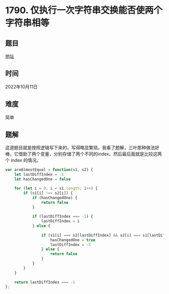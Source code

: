 # 1790. 仅执行一次字符串交换能否使两个字符串相等 

## 题目

[地址](https://leetcode.cn/problems/check-if-one-string-swap-can-make-strings-equal/)

## 时间

2022年10月11日

## 难度

简单

## 题解

这道题目就是按照逻辑写下来的，写得略显繁琐。我看了题解，三叶那种做法好棒，它借助了两个变量，分别存储了两个不同的index。然后最后面就是比较这两个 index 的情况。


```js
var areAlmostEqual = function(s1, s2) {
    let lastDiffIndex = -1
    let hasChangedOne = false

    for (let i = 0; i < s1.length; i++) {
        if (s1[i] !== s2[i]) {
            if (hasChangedOne) {
                return false
            }
            
            if (lastDiffIndex === -1) {
                lastDiffIndex = i
            } else {
       
                if (s1[i] === s2[lastDiffIndex] && s2[i] === s1[lastDiffIndex]) {
                    hasChangedOne = true   
                    lastDiffIndex = -1
                } else {
                    return false
                }
            }
        }
    }
    
    return lastDiffIndex === -1
};
```
